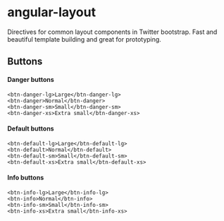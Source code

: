 # angular-layout

Directives for common layout components in Twitter bootstrap. 
Fast and beautiful template building and great for prototyping.

## Buttons

#### Danger buttons
```
<btn-danger-lg>Large</btn-danger-lg>
<btn-danger>Normal</btn-danger>
<btn-danger-sm>Small</btn-danger-sm>
<btn-danger-xs>Extra small</btn-danger-xs>
```
#### Default buttons
```
<btn-default-lg>Large</btn-default-lg>
<btn-default>Normal</btn-default>
<btn-default-sm>Small</btn-default-sm>
<btn-default-xs>Extra small</btn-default-xs>
```
#### Info buttons
```
<btn-info-lg>Large</btn-info-lg>
<btn-info>Normal</btn-info>
<btn-info-sm>Small</btn-info-sm>
<btn-info-xs>Extra small</btn-info-xs>
```
